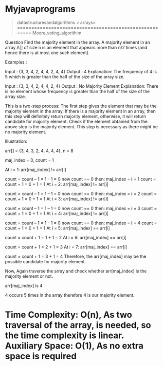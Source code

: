 # Myjavaprograms
> datastructuresandalgorithms > arrays>
=======================================================
Moore_voting_algorithim

Question 
        Find the majority element in the array. A majority element in an array A[] of size n is an element that appears more than n/2 times (and hence there is at most one such element).


Examples : 

Input : {3, 3, 4, 2, 4, 4, 2, 4, 4}
Output : 4
Explanation: The frequency of 4 is 5 which is greater than the half of the size of the array size. 

Input : {3, 3, 4, 2, 4, 4, 2, 4}
Output : No Majority Element
Explanation: There is no element whose frequency is greater than the half of the size of the array size.


This is a two-step process:
The first step gives the element that may be the majority element in the array. If there is a majority element in an array, then this step will definitely return majority element, otherwise, it will return candidate for majority element.
Check if the element obtained from the above step is the majority element. This step is necessary as there might be no majority element. 


Illustration:

arr[] = {3, 4, 3, 2, 4, 4, 4, 4}, n = 8

maj_index = 0, count = 1

At i = 1: arr[maj_index] != arr[i]

count = count – 1 = 1 – 1 = 0
now count == 0 then:
maj_index = i = 1
count = count + 1 = 0 + 1 = 1
At i = 2: arr[maj_index] != arr[i]

count = count – 1 = 1 – 1 = 0
now count == 0 then:
maj_index = i = 2
count = count + 1 = 0 + 1 = 1
At i = 3: arr[maj_index] != arr[i]

count = count – 1 = 1 – 1 = 0
now count == 0 then:
maj_index = i = 3
count = count + 1 = 0 + 1 = 1
At i = 4: arr[maj_index] != arr[i]

count = count – 1 = 1 – 1 = 0
now count == 0 then:
maj_index = i = 4
count = count + 1 = 0 + 1 = 1
At i = 5: arr[maj_index] == arr[i]

count = count + 1 = 1 + 1 = 2
At i = 6: arr[maj_index] == arr[i]

count = count + 1 = 2 + 1 = 3
At i = 7: arr[maj_index] == arr[i]

count = count + 1 = 3 + 1 = 4
Therefore, the arr[maj_index] may be the possible candidate for majority element.

Now, Again traverse the array and check whether arr[maj_index] is the majority element or not.

arr[maj_index] is 4

4 occurs 5 times in the array therefore 4 is our majority element.


Time Complexity: O(n), As two traversal of the array, is needed, so the time complexity is linear.
Auxiliary Space: O(1), As no extra space is required
====================================================================================================

